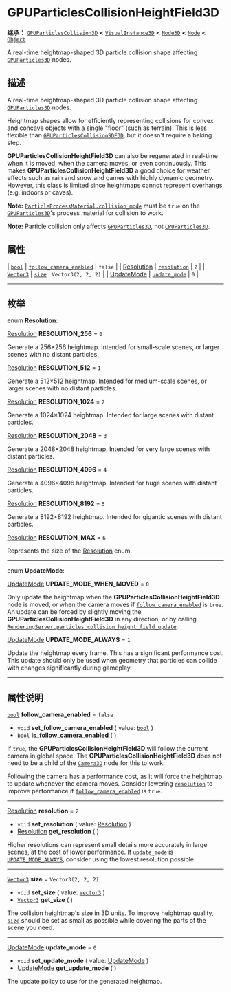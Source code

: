 <!-- ⚠ 请勿编辑本文件 ⚠ -->
<!-- 本文档使用脚本从 WeDot 引擎源码仓库生成。 -->
<!-- 生成脚本：https://github.com/WeDot-Engine/WeDot/tree/4.3/doc/tools/make_md.py； -->
<!-- 原文件：https://github.com/WeDot-Engine/WeDot/tree/4.3/doc/classes/GPUParticlesCollisionHeightField3D.xml。 -->

<div id="_class_gpuparticlescollisionheightfield3d"></div>

# GPUParticlesCollisionHeightField3D

**继承：** [`GPUParticlesCollision3D`](class_gpuparticlescollision3d.md) **<** [`VisualInstance3D`](class_visualinstance3d.md) **<** [`Node3D`](class_node3d.md) **<** [`Node`](class_node.md) **<** [`Object`](class_object.md)

A real-time heightmap-shaped 3D particle collision shape affecting [`GPUParticles3D`](class_gpuparticles3d.md) nodes.

## 描述

A real-time heightmap-shaped 3D particle collision shape affecting [`GPUParticles3D`](class_gpuparticles3d.md) nodes.

Heightmap shapes allow for efficiently representing collisions for convex and concave objects with a single "floor" (such as terrain). This is less flexible than [`GPUParticlesCollisionSDF3D`](class_gpuparticlescollisionsdf3d.md), but it doesn't require a baking step.

 **GPUParticlesCollisionHeightField3D** can also be regenerated in real-time when it is moved, when the camera moves, or even continuously. This makes **GPUParticlesCollisionHeightField3D** a good choice for weather effects such as rain and snow and games with highly dynamic geometry. However, this class is limited since heightmaps cannot represent overhangs (e.g. indoors or caves).

 **Note:** [`ParticleProcessMaterial.collision_mode`](#class_particleprocessmaterial_property_collision_mode) must be `true` on the [`GPUParticles3D`](class_gpuparticles3d.md)'s process material for collision to work.

 **Note:** Particle collision only affects [`GPUParticles3D`](class_gpuparticles3d.md), not [`CPUParticles3D`](class_cpuparticles3d.md).

## 属性

| [`bool`](class_bool.md)                                           | [`follow_camera_enabled`](#class_gpuparticlescollisionheightfield3d_property_follow_camera_enabled) | ``false``            |
| [Resolution](#enum_gpuparticlescollisionheightfield3d_resolution) | [`resolution`](#class_gpuparticlescollisionheightfield3d_property_resolution)                       | ``2``                |
| [`Vector3`](class_vector3.md)                                     | [`size`](#class_gpuparticlescollisionheightfield3d_property_size)                                   | ``Vector3(2, 2, 2)`` |
| [UpdateMode](#enum_gpuparticlescollisionheightfield3d_updatemode) | [`update_mode`](#class_gpuparticlescollisionheightfield3d_property_update_mode)                     | ``0``                |

<!-- rst-class:: classref-section-separator -->

---

## 枚举

<div id="_class_enum_gpuparticlescollisionheightfield3d_resolution"></div>

enum **Resolution**: <div id="enum_gpuparticlescollisionheightfield3d_resolution"></div>

<div id="_class_gpuparticlescollisionheightfield3d_constant_resolution_256"></div>

[Resolution](#enum_gpuparticlescollisionheightfield3d_resolution) **RESOLUTION_256** = ``0``

Generate a 256×256 heightmap. Intended for small-scale scenes, or larger scenes with no distant particles.

<div id="_class_gpuparticlescollisionheightfield3d_constant_resolution_512"></div>

[Resolution](#enum_gpuparticlescollisionheightfield3d_resolution) **RESOLUTION_512** = ``1``

Generate a 512×512 heightmap. Intended for medium-scale scenes, or larger scenes with no distant particles.

<div id="_class_gpuparticlescollisionheightfield3d_constant_resolution_1024"></div>

[Resolution](#enum_gpuparticlescollisionheightfield3d_resolution) **RESOLUTION_1024** = ``2``

Generate a 1024×1024 heightmap. Intended for large scenes with distant particles.

<div id="_class_gpuparticlescollisionheightfield3d_constant_resolution_2048"></div>

[Resolution](#enum_gpuparticlescollisionheightfield3d_resolution) **RESOLUTION_2048** = ``3``

Generate a 2048×2048 heightmap. Intended for very large scenes with distant particles.

<div id="_class_gpuparticlescollisionheightfield3d_constant_resolution_4096"></div>

[Resolution](#enum_gpuparticlescollisionheightfield3d_resolution) **RESOLUTION_4096** = ``4``

Generate a 4096×4096 heightmap. Intended for huge scenes with distant particles.

<div id="_class_gpuparticlescollisionheightfield3d_constant_resolution_8192"></div>

[Resolution](#enum_gpuparticlescollisionheightfield3d_resolution) **RESOLUTION_8192** = ``5``

Generate a 8192×8192 heightmap. Intended for gigantic scenes with distant particles.

<div id="_class_gpuparticlescollisionheightfield3d_constant_resolution_max"></div>

[Resolution](#enum_gpuparticlescollisionheightfield3d_resolution) **RESOLUTION_MAX** = ``6``

Represents the size of the [Resolution](#enum_gpuparticlescollisionheightfield3d_resolution) enum.

<!-- rst-class:: classref-item-separator -->

---

<div id="_class_enum_gpuparticlescollisionheightfield3d_updatemode"></div>

enum **UpdateMode**: <div id="enum_gpuparticlescollisionheightfield3d_updatemode"></div>

<div id="_class_gpuparticlescollisionheightfield3d_constant_update_mode_when_moved"></div>

[UpdateMode](#enum_gpuparticlescollisionheightfield3d_updatemode) **UPDATE_MODE_WHEN_MOVED** = ``0``

Only update the heightmap when the **GPUParticlesCollisionHeightField3D** node is moved, or when the camera moves if [`follow_camera_enabled`](#class_gpuparticlescollisionheightfield3d_property_follow_camera_enabled) is `true`. An update can be forced by slightly moving the **GPUParticlesCollisionHeightField3D** in any direction, or by calling [`RenderingServer.particles_collision_height_field_update`](#class_renderingserver_method_particles_collision_height_field_update).

<div id="_class_gpuparticlescollisionheightfield3d_constant_update_mode_always"></div>

[UpdateMode](#enum_gpuparticlescollisionheightfield3d_updatemode) **UPDATE_MODE_ALWAYS** = ``1``

Update the heightmap every frame. This has a significant performance cost. This update should only be used when geometry that particles can collide with changes significantly during gameplay.

<!-- rst-class:: classref-section-separator -->

---

## 属性说明

<div id="_class_gpuparticlescollisionheightfield3d_property_follow_camera_enabled"></div>

[`bool`](class_bool.md) **follow_camera_enabled** = ``false`` <div id="class_gpuparticlescollisionheightfield3d_property_follow_camera_enabled"></div>

- `void` **set_follow_camera_enabled** ( value: [`bool`](class_bool.md) )
- [`bool`](class_bool.md) **is_follow_camera_enabled** ( )

If `true`, the **GPUParticlesCollisionHeightField3D** will follow the current camera in global space. The **GPUParticlesCollisionHeightField3D** does not need to be a child of the [`Camera3D`](class_camera3d.md) node for this to work.

Following the camera has a performance cost, as it will force the heightmap to update whenever the camera moves. Consider lowering [`resolution`](#class_gpuparticlescollisionheightfield3d_property_resolution) to improve performance if [`follow_camera_enabled`](#class_gpuparticlescollisionheightfield3d_property_follow_camera_enabled) is `true`.

<!-- rst-class:: classref-item-separator -->

---

<div id="_class_gpuparticlescollisionheightfield3d_property_resolution"></div>

[Resolution](#enum_gpuparticlescollisionheightfield3d_resolution) **resolution** = ``2`` <div id="class_gpuparticlescollisionheightfield3d_property_resolution"></div>

- `void` **set_resolution** ( value: [Resolution](#enum_gpuparticlescollisionheightfield3d_resolution) )
- [Resolution](#enum_gpuparticlescollisionheightfield3d_resolution) **get_resolution** ( )

Higher resolutions can represent small details more accurately in large scenes, at the cost of lower performance. If [`update_mode`](#class_gpuparticlescollisionheightfield3d_property_update_mode) is [`UPDATE_MODE_ALWAYS`](#class_gpuparticlescollisionheightfield3d_constant_update_mode_always), consider using the lowest resolution possible.

<!-- rst-class:: classref-item-separator -->

---

<div id="_class_gpuparticlescollisionheightfield3d_property_size"></div>

[`Vector3`](class_vector3.md) **size** = ``Vector3(2, 2, 2)`` <div id="class_gpuparticlescollisionheightfield3d_property_size"></div>

- `void` **set_size** ( value: [`Vector3`](class_vector3.md) )
- [`Vector3`](class_vector3.md) **get_size** ( )

The collision heightmap's size in 3D units. To improve heightmap quality, [`size`](#class_gpuparticlescollisionheightfield3d_property_size) should be set as small as possible while covering the parts of the scene you need.

<!-- rst-class:: classref-item-separator -->

---

<div id="_class_gpuparticlescollisionheightfield3d_property_update_mode"></div>

[UpdateMode](#enum_gpuparticlescollisionheightfield3d_updatemode) **update_mode** = ``0`` <div id="class_gpuparticlescollisionheightfield3d_property_update_mode"></div>

- `void` **set_update_mode** ( value: [UpdateMode](#enum_gpuparticlescollisionheightfield3d_updatemode) )
- [UpdateMode](#enum_gpuparticlescollisionheightfield3d_updatemode) **get_update_mode** ( )

The update policy to use for the generated heightmap.

[^virtual]: 本方法通常需要用户覆盖才能生效。
[^const]: 本方法无副作用，不会修改该实例的任何成员变量。
[^vararg]: 本方法除了能接受在此处描述的参数外，还能够继续接受任意数量的参数。
[^constructor]: 本方法用于构造某个类型。
[^static]: 调用本方法无需实例，可直接使用类名进行调用。
[^operator]: 本方法描述的是使用本类型作为左操作数的有效运算符。
[^bitfield]: 这个值是由下列位标志构成位掩码的整数。
[^void]: 无返回值。

